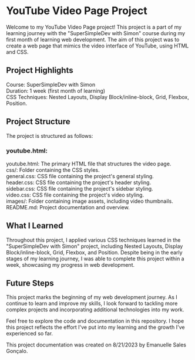 # YouTube Video Page Project

Welcome to my YouTube Video Page project! This project is a part of my learning journey with the "SuperSimpleDev with Simon" course during my first month of learning web development. The aim of this project was to create a web page that mimics the video interface of YouTube, using HTML and CSS.

## Project Highlights

Course: SuperSimpleDev with Simon<br />
Duration: 1 week (first month of learning)<br />
CSS Techniques: Nested Layouts, Display Block/inline-block, Grid, Flexbox, Position.

## Project Structure

The project is structured as follows:<br />

### youtube.html: 
youtube.html: The primary HTML file that structures the video page.<br />
css/: Folder containing the CSS styles.<br />
general.css: CSS file containing the project's general styling.<br />
header.css: CSS file containing the project's header styling.<br />
sidebar.css: CSS file containing the project's sidebar styling.<br />
video.css: CSS file containing the project's video styling.<br />
images/: Folder containing image assets, including video thumbnails.<br />
README.md: Project documentation and overview.<br />

## What I Learned
Throughout this project, I applied various CSS techniques learned in the "SuperSimpleDev with Simon" project, including Nested Layouts, Display Block/inline-block, Grid, Flexbox, and Position. Despite being in the early stages of my learning journey, I was able to complete this project within a week, showcasing my progress in web development.

## Future Steps
This project marks the beginning of my web development journey. As I continue to learn and improve my skills, I look forward to tackling more complex projects and incorporating additional technologies into my work.

Feel free to explore the code and documentation in this repository. I hope this project reflects the effort I've put into my learning and the growth I've experienced so far.

This project documentation was created on 8/21/2023 by Emanuelle Sales Gonçalo.
